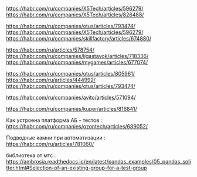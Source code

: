 
https://habr.com/ru/companies/X5Tech/articles/596279/
https://habr.com/ru/companies/X5Tech/articles/826488/

https://habr.com/ru/companies/otus/articles/793474/
https://habr.com/ru/companies/X5Tech/articles/596279/
https://habr.com/ru/companies/skillfactory/articles/674880/

https://habr.com/ru/articles/578754/
https://habr.com/ru/companies/ligastavok/articles/718336/
https://habr.com/ru/companies/mygames/articles/677074/


https://habr.com/ru/companies/otus/articles/805961/
https://habr.com/ru/articles/444992/
https://habr.com/ru/companies/otus/articles/793474/



https://habr.com/ru/companies/avito/articles/571094/




https://habr.com/ru/companies/kuper/articles/816841/


Как устроена платформа АБ - тестов : 
https://habr.com/ru/companies/ozontech/articles/689052/

Подводные камни при автоматизации : 
https://habr.com/ru/articles/781060/


библиотека от мтс : 
https://ambrosia.readthedocs.io/en/latest/pandas_examples/05_pandas_splitter.html#Selection-of-an-existing-group-for-a-test-group
